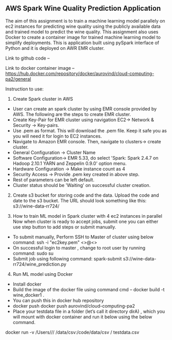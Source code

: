 ## AWS Spark Wine Quality Prediction Application


The aim of this assignment is to train a machine learning model parallely on ec2 instances for predicting wine quality using the publicly available data and trained model to predict the wine quality. This assignment also uses Docker to create a container image for trained machine learning model to simplify deployments. This is application built using pySpark interface of Python and it is deployed on AWR EMR cluster.

Link to github code –

Link to docker container image –
https://hub.docker.com/repository/docker/aurovind/cloud-computing-pa2/general

Instruction to use:
1.	Create Spark cluster in AWS
- User can create an spark cluster by using EMR console provided by AWS. The following are the steps to create EMR cluster.
- Create Key-Pair for EMR cluster using navigation EC2-> Network & Security -> Key-pairs.
- Use .pem as format. This will download the .pem file. Keep it safe you as you will need it for login to EC2 instances.
- Navigate to Amazon EMR console. Then, navigate to clusters-> create cluster.
- General Configuration -> Cluster Name 
- Software Configuration-> EMR 5.33, do select 'Spark: Spark 2.4.7 on Hadoop 2.10.1 YARN and Zeppelin 0.9.0' option menu.
- Hardware Configuration -> Make instance count as 4
- Security Access -> Provide .pem key created in above step.
- Rest of parameters can be left default.
-	Cluster status should be 'Waiting' on successful cluster creation.

2.	Create s3 bucket for storing code and the data. Upload the code and date to the s3 bucket. The URL should look something like this:  s3://wine-data-rr724/

3. How to train ML model in Spark cluster with 4 ec2 instances in parallel
Now when cluster is ready to accept jobs, submit one you can either use step button to add steps or submit manually.
-	To submit manually, Perform SSH to Master of cluster using below command:
        ssh -i "ec2key.pem" <<User>>@<<Public IPv4 DNS>>
-	On successful login to master , change to root user by running command: sudo su
-	Submit job using following command: spark-submit s3://wine-data-rr724/wine_prediction.py


        
4. Run ML model using Docker
- Install docker 
- Build the image of the docker file using command cmd – docker build -t wine_docker1 .
- You can push this in docker hub repository
- docker push docker push aurovind/cloud-computing-pa2
- Place your testdata file in a folder (let’s call it directory dirA) , which you will mount with docker container and run it below using the below command.

docker run -v /Users/<username>/<path-to-folder>/<appname> /data/csv:/code/data/csv <username>/<user> testdata.csv






